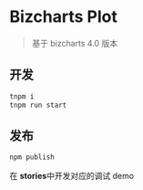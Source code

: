 # Bizcharts Plot

> 基于 bizcharts 4.0 版本


## 开发

```bash
tnpm i
tnpm run start
```

## 发布

```bash
npm publish
```

在 **stories**中开发对应的调试 demo

